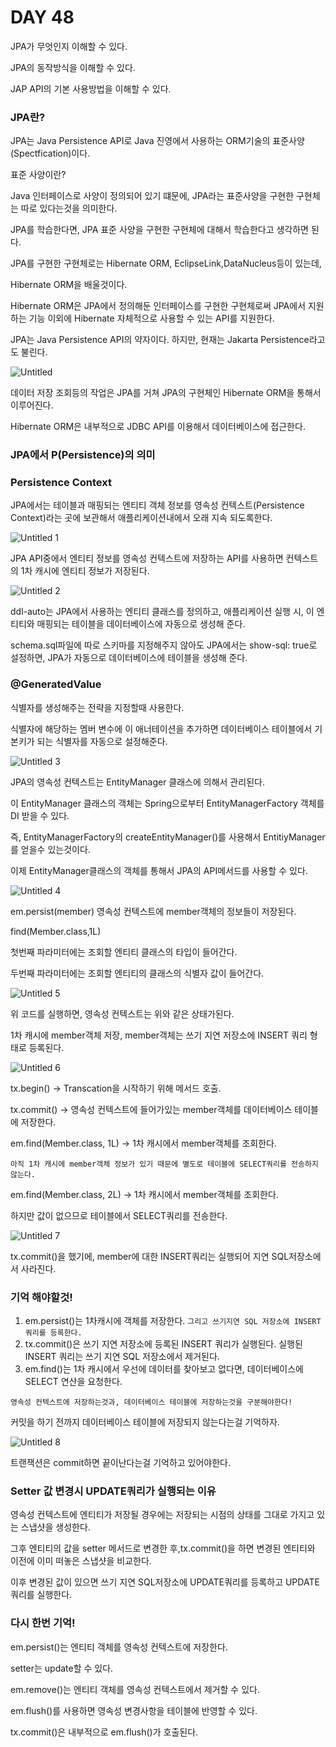 # DAY 48

JPA가 무엇인지 이해할 수 있다.

JPA의 동작방식을 이해할 수 있다.

JAP API의 기본 사용방법을 이해할 수 있다.

### JPA란?

JPA는 Java Persistence API로 Java 진영에서 사용하는 ORM기술의 표준사양(Spectfication)이다.

표준 사양이란?

Java 인터페이스로 사양이 정의되어 있기 떄문에, JPA라는 표준사양을 구현한 구현체는 따로 있다는것을 의미한다.

JPA를 학습한다면, JPA 표준 사양을 구현한 구현체에 대해서 학습한다고 생각하면 된다.

JPA를 구현한 구현체로는 Hibernate ORM, EclipseLink,DataNucleus등이 있는데,

Hibernate ORM을 배울것이다.

Hibernate ORM은 JPA에서 정의해둔 인터페이스를 구현한 구현체로써 JPA에서 지원하는 기능 이외에 Hibernate 자체적으로 사용할 수 있는 API를 지원한다.

JPA는 Java Persistence API의 약자이다. 하지만, 현재는 Jakarta Persistence라고도 불린다.

![Untitled](https://user-images.githubusercontent.com/70310271/177344361-2ece9222-3fdd-45fc-a40b-70dd8fe4d2d1.png)

데이터 저장 조회등의 작업은 JPA를 거쳐 JPA의 구현체인 Hibernate ORM을 통해서 이루어진다.

Hibernate ORM은 내부적으로 JDBC API를 이용해서 데이터베이스에 접근한다.

### JPA에서 P(Persistence)의 의미

### Persistence Context

JPA에서는 테이블과 매핑되는 엔티티 객체 정보를 영속성 컨텍스트(Persistence Context)라는 곳에 보관해서 애플리케이션내에서 오래 지속 되도록한다.

![Untitled 1](https://user-images.githubusercontent.com/70310271/177344384-f8a352cd-3573-463d-8a5f-179dbf8a2156.png)

JPA API중에서 엔티티 정보를 영속성 컨텍스트에 저장하는 API를 사용하면 컨텍스트의 1차 캐시에 엔티티 정보가 저장된다.

![Untitled 2](https://user-images.githubusercontent.com/70310271/177344409-ccb011ac-ae29-42c6-8cbd-c7d9c1b956dd.png)

ddl-auto는 JPA에서 사용하는 엔티티 클래스를 정의하고, 애플리케이션 실행 시, 이 엔티티와 매핑되는 테이블을 데이터베이스에 자동으로 생성해 준다.

schema.sql파일에 따로 스키마를 지정해주지 않아도 JPA에서는 show-sql: true로 설정하면, JPA가 자동으로 데이터베이스에 테이블을 생성해 준다.

### @GeneratedValue

식별자를 생성해주는 전략을 지정할때 사용한다.

식별자에 해당하는 멤버 변수에 이 애너테이션을 추가하면 데이터베이스 테이블에서 기본키가 되는 식별자를 자동으로 설정해준다.

![Untitled 3](https://user-images.githubusercontent.com/70310271/177344427-c6b53797-39a8-41c3-9991-45ba16b740cb.png)

JPA의 영속성 컨텍스트는 EntityManager 클래스에 의해서 관리된다.

이 EntityManager 클래스의 객체는 Spring으로부터 EntityManagerFactory 객체를 DI 받을 수 있다.

즉, EntityManagerFactory의 createEntityManager()를 사용해서 EntitiyManager를 얻을수 있는것이다.

이제 EntityManager클래스의 객체를 통해서 JPA의 API메서드를 사용할 수 있다.

![Untitled 4](https://user-images.githubusercontent.com/70310271/177344440-31189ae4-d754-4b91-8d6e-c011d63b6554.png)

em.persist(member) 영속성 컨텍스트에 member객체의 정보들이 저장된다.

find(Member.class,1L)

첫번째 파라미터에는 조회할 엔티티 클래스의 타입이 들어간다.

두번째 파라미터에는 조회할 엔티티의 클래스의 식별자 값이 들어간다.

![Untitled 5](https://user-images.githubusercontent.com/70310271/177344465-5071ae13-07ec-4963-8773-a4910bcb71ba.png)

위 코드를 실행하면, 영속성 컨텍스트는 위와 같은 상태가된다.

1차 캐시에 member객체 저장, member객체는 쓰기 지연 저장소에 INSERT 쿼리 형태로 등록된다.

![Untitled 6](https://user-images.githubusercontent.com/70310271/177344490-bd27adf9-8041-4d89-893f-4cd18012b145.png)

tx.begin() → Transcation을 시작하기 위해 메서드 호출.

tx.commit() → 영속성 컨텍스트에 들어가있는 member객체를 데이터베이스 테이블에 저장한다.

em.find(Member.class, 1L) → 1차 캐시에서 member객체를 조회한다.

`아직 1차 캐시에 member객체 정보가 있기 때문에 별도로 테이블에 SELECT쿼리를 전송하지 않는다.`

em.find(Member.class, 2L) → 1차 캐시에서 member객체를 조회한다.

하지만 값이 없으므로 테이블에서 SELECT쿼리를 전송한다.

![Untitled 7](https://user-images.githubusercontent.com/70310271/177344504-2d6306c7-76fb-4380-af99-8afecc9e1920.png)

tx.commit()을 했기에, member에 대한 INSERT쿼리는 실행되어 지연 SQL저장소에서 사라진다.

### 기억 해야할것!

1. em.persist()는 1차캐시에 객체를 저장한다. `그리고 쓰기지연 SQL 저장소에 INSERT 쿼리를 등록한다.`
2. tx.commit()은 쓰기 지연 저장소에 등록된 INSERT 쿼리가 실행된다. 실행된 INSERT 쿼리는 쓰기 지연 SQL 저장소에서 제거된다.
3. em.find()는 1차 캐시에서 우선에 데이터를 찾아보고 없다면, 데이터베이스에 SELECT 연산을 요청한다.

`영속성 컨텍스트에 저장하는것과, 데이터베이스 테이블에 저장하는것을 구분해야한다!`

커밋을 하기 전까지 데이터베이스 테이블에 저장되지 않는다는걸 기억하자.

![Untitled 8](https://user-images.githubusercontent.com/70310271/177344530-79c0bb7e-a948-44c8-ac8b-5b46baa9d4ce.png)

트랜잭션은 commit하면 끝이난다는걸 기억하고 있어야한다.

### Setter 값 변경시 UPDATE쿼리가 실행되는 이유

영속성 컨텍스트에 엔티티가 저장될 경우에는 저장되는 시점의 상태를 그대로 가지고 있는 스냅샷을 생성한다.

그후 엔티티의 값을 setter 메서드로 변경한 후,tx.commit()을 하면 변경된 엔티티와 이전에 이미 떠놓은 스냅샷을 비교한다.

이후 변경된 값이 있으면 쓰기 지연 SQL저장소에 UPDATE쿼리를 등록하고 UPDATE쿼리를 실행한다.

### 다시 한번 기억!

em.persist()는 엔티티 객체를 영속성 컨텍스트에 저장한다.

setter는 update할 수 있다.

em.remove()는  엔티티 객체를 영속성 컨텍스트에서 제거할 수 있다.

em.flush()를 사용하면 영속성 변경사항을 테이블에 반영할 수 있다.

tx.commit()은 내부적으로 em.flush()가 호출된다.
